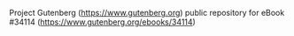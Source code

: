 Project Gutenberg (https://www.gutenberg.org) public repository for eBook #34114 (https://www.gutenberg.org/ebooks/34114)
